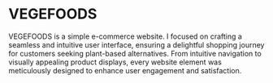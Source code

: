 # VEGEFOODS
VEGEFOODS is a simple e-commerce website. I focused on crafting a seamless and intuitive user interface, ensuring a delightful shopping journey for customers seeking plant-based alternatives. From intuitive navigation to visually appealing product displays, every website element was meticulously designed to enhance user engagement and satisfaction.
